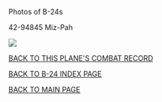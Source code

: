 
Photos of B-24s






 




42-94845 Miz-Pah  

![](42-94845.jpg)  
  

[BACK TO THIS PLANE'S COMBAT RECORD](ValorToVictory/b24s/42-94845.md)  

[BACK TO B-24 INDEX PAGE](ValorToVictory/000b24s.md)  

[BACK TO MAIN PAGE](ValorToVictory/index.html)



